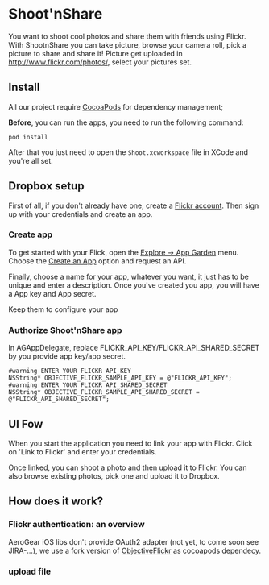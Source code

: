 Shoot'nShare
==============
You want to shoot cool photos and share them with friends using Flickr.
With ShootnShare you can take picture, browse your camera roll, pick a picture to share and share it!
Picture get uploaded in http://www.flickr.com/photos/, select your pictures set.

## Install
All our project require [CocoaPods](http://cocoapods.org/) for dependency management;

**Before**, you can run the apps, you need to run the following command:

    pod install

After that you just need to open the ```Shoot.xcworkspace``` file in XCode and you're all set.

## Dropbox setup

First of all, if you don't already have one, create a [Flickr account](http://www.flickr.com/services/).
Then sign up with your credentials and create an app.

### Create app
To get started with your Flick, open the [Explore -> App Garden](https://www.dropbox.com/developers/apps) menu. Choose the [Create an App](http://www.flickr.com/services/apps/create/) option and request an API.

Finally, choose a name for your app, whatever you want, it just has to be unique and enter a description. Once you've created you app, you will have a App key and App secret.

Keep them to configure your app

### Authorize Shoot'nShare app

In AGAppDelegate, replace FLICKR_API_KEY/FLICKR_API_SHARED_SECRET by you provide app key/app secret.

	#warning ENTER YOUR FLICKR API_KEY
	NSString* OBJECTIVE_FLICKR_SAMPLE_API_KEY = @"FLICKR_API_KEY";
	#warning ENTER YOUR FLICKR API_SHARED_SECRET
	NSString* OBJECTIVE_FLICKR_SAMPLE_API_SHARED_SECRET = @"FLICKR_API_SHARED_SECRET";

## UI Fow 
When you start the application you need to link your app with Flickr. Click on 'Link to Flickr' and enter your credentials. 

Once linked, you can shoot a photo and then upload it to Flickr. You can also browse existing photos, pick one and upload it to Dropbox.

## How does it work?

### Flickr authentication: an overview

AeroGear iOS libs don't provide OAuth2 adapter (not yet, to come soon see JIRA-...), we use a fork version of [ObjectiveFlickr](https://github.com/corinnekrych/objectiveflickr) as cocoapods dependecy. 

### upload file


